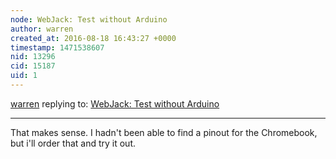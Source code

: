 ```yaml
---
node: WebJack: Test without Arduino
author: warren
created_at: 2016-08-18 16:43:27 +0000
timestamp: 1471538607
nid: 13296
cid: 15187
uid: 1
---
```




[warren](../profile/warren) replying to: [WebJack: Test without Arduino](../notes/rmeister/07-18-2016/webjack-test-without-arduino)

----
That makes sense. I hadn't been able to find a pinout for the Chromebook, but i'll order that and try it out. 
